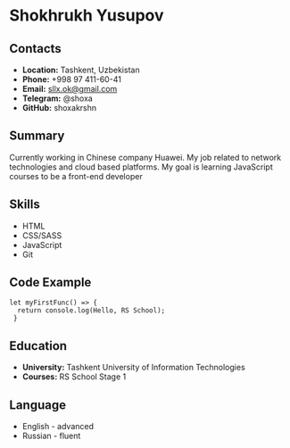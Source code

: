 # **Shokhrukh Yusupov**

## **Contacts**

* **Location:** Tashkent, Uzbekistan
* **Phone:** +998 97 411-60-41
* **Email:** sllx.ok@gmail.com
* **Telegram:** @shoxa
* **GitHub:** shoxakrshn

## **Summary**

Currently working in Chinese company Huawei. My job related to network technologies and cloud based platforms. 
My goal is learning JavaScript courses to be a front-end developer 

## **Skills**

* HTML
* CSS/SASS
* JavaScript
* Git

## **Code Example**

```
let myFirstFunc() => {
  return console.log(Hello, RS School);
 }
```

## **Education** 

* **University:** Tashkent University of Information Technologies
* **Courses:** RS School Stage 1


## **Language**

* English - advanced
* Russian - fluent

